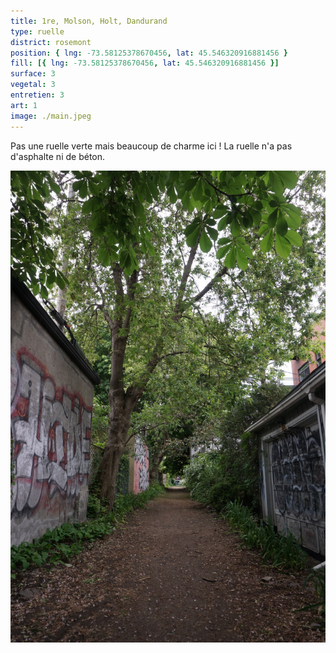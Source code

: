 ```yaml
---
title: 1re, Molson, Holt, Dandurand
type: ruelle
district: rosemont
position: { lng: -73.58125378670456, lat: 45.546320916881456 }
fill: [{ lng: -73.58125378670456, lat: 45.546320916881456 }]
surface: 3
vegetal: 3
entretien: 3
art: 1
image: ./main.jpeg 
---
```


Pas une ruelle verte mais beaucoup de charme ici ! La ruelle n'a pas d'asphalte ni de béton.

![](./2.jpeg)